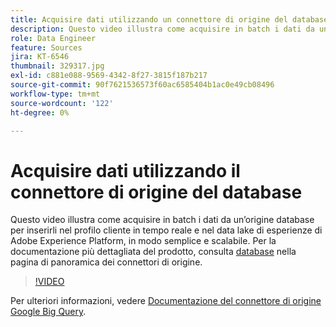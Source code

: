 ```yaml
---
title: Acquisire dati utilizzando un connettore di origine del database
description: Questo video illustra come acquisire in batch i dati da un’origine database per inserirli nel profilo cliente in tempo reale e nel data lake di esperienze di Adobe Experience Platform, in modo semplice e scalabile.
role: Data Engineer
feature: Sources
jira: KT-6546
thumbnail: 329317.jpg
exl-id: c881e088-9569-4342-8f27-3815f187b217
source-git-commit: 90f7621536573f60ac6585404b1ac0e49cb08496
workflow-type: tm+mt
source-wordcount: '122'
ht-degree: 0%

---
```


# Acquisire dati utilizzando il connettore di origine del database

Questo video illustra come acquisire in batch i dati da un’origine database per inserirli nel profilo cliente in tempo reale e nel data lake di esperienze di Adobe Experience Platform, in modo semplice e scalabile. Per la documentazione più dettagliata del prodotto, consulta [database](https://experienceleague.adobe.com/docs/experience-platform/sources/home.html?lang=en#database) nella pagina di panoramica dei connettori di origine.

>[!VIDEO](https://video.tv.adobe.com/v/329317?quality=12&learn=on)

Per ulteriori informazioni, vedere [Documentazione del connettore di origine Google Big Query](https://experienceleague.adobe.com/docs/experience-platform/sources/ui-tutorials/create/databases/bigquery.html).
